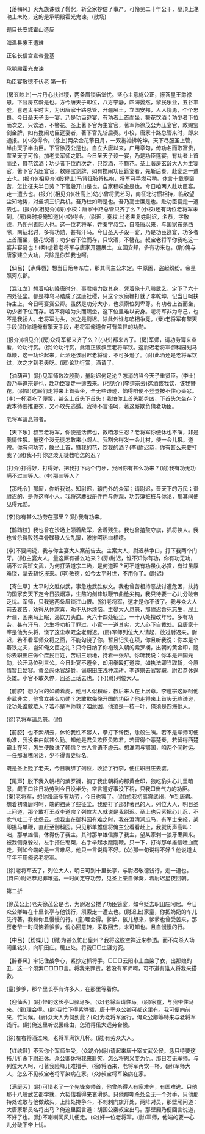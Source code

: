 <!-- { "loadSidebar": true } -->
【落梅风】灭九族诛戮了髫龀，斩全家抄估了事产。可怜见二十年公干，墓顶上滟滟土未乾，这的是承明殿霍光鬼谏。(散场)

题目长安城霍山造反

海温县废王遭难

正名长信宫宣帝登基

承明殿霍光鬼谏
　




功臣宴敬德不伏老
第一折

(房玄龄上)一片丹心扶社稷，两条眉锁庙堂忧。坚心主意施公正，报答皇王爵禄恩。下官房玄龄是也。方今唐天子即位，八方宁静，四海晏然，黎民乐业，五谷丰登，喜遇太平时世，为因唐家十路总管，开疆展土，立国安邦，人人饶勇，个个忠良。今日圣天子设一宴，乃是功臣筵宴，有功者上首而坐，簪花饮酒；功少者下位而次之，只饮酒，不簪花。圣上著下官为主宴官，著军师徐茂公为压宴官，敕赐宝剑金牌，如有搅闹功臣筵宴者，著下官先斩后奏。小校，唐家十路总管来时，即来通报。(小校)得令。(徐上)两朵金花擎日月，一双袍袖拂乾坤。天下尽服圣上管，半由天子半由臣。下官徐茂公是也。自立大唐以来，广用章句，倚功名而取富贵，蒙圣天子可怜，加老夫军师之职。今日圣天子设一宴，乃是功臣筵宴，有功者上首而坐，簪花饮酒；功少者下位而次之，只饮酒，不簪花。圣上著房玄龄大人为主宴官，著下官为压宴官，敕赐宝剑牌，如有搅闹功臣筵宴者，先斩后奏，赴宴走一遭去也。(报介)(相见介)(殷程上)马背征鞍将挂袍，将军可手燃弓稍。休言十载寒窗苦，怎比征夫半日劳？下官殷开山是也。自家程咬金是也。今日咱两人赴功臣宴。走一遭去也。(报介)(相见介)(杜高上)幼小曾将武艺习，南征北讨惯相持，临敌望尘知地势，对垒填三识兵机。吾乃杜如晦是也。吾乃高士廉是也。赴功臣宴走一遭去也。(报介)(相见介)(房)小校：唐家十路总管只齐了么？(小校)还有两位老将军未到。(房)来时报俺知道(小校)得令。(尉迟，奏权上)老夫复姓尉迟，名恭，字敬德，乃朔州善阳人也。这一位老将军，姓秦字叔宝，自降唐以来，与国家东荡西除，南征北讨，多有功勋，甚有汗马。今日圣天子设一宴，乃是功臣筵宴，功多者上首而坐，簪花饮酒；功少者下位而存，只饮酒，不簪花。叔宝老将军你我吃这一宴非容易也！(秦)想着老将军与唐家开疆展土，立国安邦，多有功来也。(尉)俺与唐家建立大功，只除是你知我也呵。

【仙吕】【点绛唇】想当日炀帝东亡，那其间主公未定。中原困，盗起纷纷。帝星照河东郡。

【混江龙】想着咱初降唐时分，事君竭力致其身，凭着俺十八般武艺，定下了六十四处征尘。都是神乌马踏成了这唐社稷，只这个水磨鞭打就了李乾坤，记当日呵扶持主上，今日呵宴赏公卿。虽然是功分大小，也须索位列卑尊。有功者上首而坐，功少者下位而存。若不将咱为头而赐坐，这下位里难以安身。老将军非为夸己，也不是我骄人。老将军为头，次之是尉迟。除此外谁与咱相争竞。(秦)老将军有擎天手段(尉)你道俺有擎天手段，老将军俺道你可有盖世的功勋。

(报介)(相见介)(房)众将军都来齐了么？(小校)都来齐了。(房)军师，请功劳簿来查看，论功行赏。(徐)论功行赏，此酒正该叔宝老将军饮。这尉迟老将军御科园刬马单鞭，这一功论起来，此酒还该尉迟老将请，不可多逊了。(尉)此酒还是老将军饮过，次之才到老夫吃。(房)论功行赏，酒请了。

【油葫芦】(尉)见军师数次殷勤，量尉迟何足沦？怎消的当今天子重贤臣。(李土)吾乃季道宗是也，赴功臣宴走一遭去来。(相见介)(李道宗云)这酒该我饮，该我簪花。(尉唱)这厮们走将来上首头坐，全无些谦逊，恼得咱便不登登按不住心头忿。(李)一杯酒吃了便罢，甚么上首头下首头！我怕你上首头那势凶，下首头怎坐存？我本待要推更衣，又不敢先逃遁。我待不言语呵，著这厮欺负俺老功臣。

老将军请息怒者。

【天下乐】叔宝老将军，你便是活佛也，教咱怎生忍？老将军你便休也不嗔，非是我情性狠。量这个泼无徒怎敢来小觑人。我割舍得发一会儿村，使一会儿狠。道宗。你有何功劳，敢坐上首，簪我的花，饮我的酒？(李)尉迟恭，你有甚么来要打我？(尉)我不打你这泼无徒教咱怎的忍？

(打介)打得好，打得好，把我打下两个门牙，我问你有甚么功来？(尉)我有功无功瞒不过三等人。(李)那三等人？

【那吒令】那厮，你听我说。知尉迟，辕门外的众军；请尉迟，晋天下的万民；谮尉迟的，是你这样小人。我将这鏖战册件件与你观，功劳簿桩桩与你论，那其间便见得元勋。

(李)你有甚么功劳在那里？(尉)我有功来。

【鹊踏枝】我也曾在沙场上领着敌军，舍着残生。我也曾揸鼓夺旗，抓将挟人。我也曾杀得败残兵骨碌碌人头乱滚，渗渗呵热血相喷。

(李)不要闲说，我与你主宴大人案前告去。主案大人，尉迟恭争口，打下我两个门牙。(尉)主宴大人，量这厮有甚么功来？(房)尉迟，谁不知你有功，你有功无功，满不过两班文武，为何打落道宗二齿，是何道理？可不道有功虽仇必赏，有过虽厚难饶，拿去斩讫报来。(李)敬德，如今太平时世，不用你了。(尉迟)

【寄生草】太平时文胜似武，事急也武胜似文。我也曾苦相持恶战讨遭危困，扶持的国家安天下定今日狼烟净，生熬的剑锋缺鞭节曲枪尖钝，我只待要一心儿分破帝乏忧。军师，只我这两条眉锁江山恨。(徐)老将军，这才是你不该了。我与众大人前去哀告，劝得从休欢喜，劝不从休烦恼。主晏大人息怒，那尉迟舍死忘生，展土开疆，困来马上眠，渴饮刀头血。灭六十四处征尘，一十八处擅改年号。多有功劳，甚有汗马，怎生将功折了罪过，小官一一道其实，大人心下自裁处。且唐家十宰是他为头将，饶了这忠孝双全老尉迟。(房)军师列位大人请起，放过尉迟来。尉迟，若不看军师众将之面，不能勾饶了你。暂且记头在项，你且听我说：你本是个著铁之夫，岂知俺文臣之礼？只今日纳了你袍笏入朝的紫罗襕，出朝的黄金印，贬你去职田庄做个庶民百姓，苦耕三顷地，持着一张犁。你听我说：你本是开国元勋，论汗马位列三公。今日赴宴不遵令，却用拳殴打道宗。如执法即当取斩，今原情暂且姑容。黄金阙休官辞爵，谪职田庄浅种深耕。李道宗去官罢职，尉迟恭休逞英雄。小官不敢久停，回圣上话去也。(下)(尉)列位大人。

【前腔】想为官的如骑着虎，他用人似积薪，教后来人在上居尊。李道宗这厮呵他非武非文，他曾立甚么功勋？怎敢欺侮俺开国的功臣？他走将来上首头无些谦逊，论功处谁敢欺人？若不是军师救了咱危困，他须是一枝一叶，俺须是四海他人。

(徐)老将军请息怒。(尉)

【前腔】也不索胡云，休论我性不容人，拳打下谗臣，恁般生嗔。若不是军师可便劝准，我没来由献甚么勤。知他是君负欺臣负欺君。若留得个恶楚秦，若留得西楚霸上在呵，怎生便敢诛了韩信？古人言语不虚云。想淮阴与鄂国，咱两个同时运。一任那渔樵闲话，少不得青史标名。

既是圣上贬了老夫，今日就辞了列位，收拾了行李，便往职田庄去罢。

【尾声】脱下我入朝相的紫罗襕，摘丁我出朝将的那黄金印，狼吃豹头心儿里暗忍，觑下口往日功劳到今日没半分。常言道好事没下稍，只我□出气力的功臣。(秦)老将军，想你降唐多有功劳，今日也罢了。(尉)想我初离宾武州，乍到唐君。想着初降唐时呵，端的扫荡了些征尘。我便打了那非著己的人。列位大人，明日圣上问道，那个敢打王叔李道宗？列位大人就说是我尉迟。圣上也只索把心儿忍，不忿气吐二千丈怨云。想我主在御科园有难之时，我在澄清涧瓜马，有军士来报，某即揾马单鞭，直赶至御科园。只见那单雄信将俺主公看看赶上，我就历声高叫：咄，那单雄信，休得伤了我主。其时那单雄信撇了我主，望某家刺一狼牙枣槊来。被我侧身躲过，左手搭住枣槊，右手举起水磨刚鞭。只一下，打得那单雄信吐血而走。到如今端的是一言难尽。他只一言说得不好。(众)那一句说得不好？他说道太平年不用俺这老将军。

(徐)老将军去了，列位大人，明日可到十里长亭，与尉迟敬德饯行，走一遭也。(诗曰)尉迟恭犯罪难逃，一时间定夺功劳，见圣上亲自保奏，着尉迟星夜回朝。


第二折

(徐茂公上)老夫徐茂公是也，为尉迟公搅了功臣筵宴，如今贬去职田庄闲居。今日众公卿每在十里长亭与他饯行，须索走一遭去也。(尉迟上)家童，你把奶奶的车儿先行著，我和你且慢慢的行。(童)理会得。爹爹，孩儿想来，爹爹也曾受苦来，那房老爷一时间恼着爹爹，倘心回意转，采取回去，未可知也。且自慢慢的行。

【中吕】【粉蝶儿】(尉)为甚么忙出皇州？我将这脱空禅近来参透。而不向杀人场闹里钻头，向职田庄。居止处。将我□□生涯穷究。

【醉春风】牢记住战争心，紧抄定抓将手。□□□云阳市上血染了衣，出那娘的丑，这一个须索□□□□言。将我来罪责，若没有军师呵，可不道有谁人将我来搭救。

(童)爹爹，那个里长亭有许多人，在那里等着你。

【迎仙客】(尉)怪的这长亭□驿马多。(众)老将军请住马。(尉)家童，与我带住马来。(童)理会得。(尉)我忙下得紫骅骝，唐十宰众公卿可都这里有。我可便向前来，忙问候。(尉)众大人为何到此？(众)为老将军远行，俺众公卿等特来与老将军饯行。(尉)俺这里听说罢缘由，怎消得偌大远劳台候。

(徐)左右将酒过来，老将军满饮几杯。(尉)有劳众大人。

【红绣鞋】不索你个军师生受，(众跪介)(尉)请起来唐十宰文武公侯。恁只待要这搭儿折杀下尉迟休。众公卿休将我来耻笑，怎么将恩义变为仇。那日若无军师。与列位大人呵，可著我险峰儿难措手。(徐)将酒来，老将军再饮一杯。(尉)军师大人，怎么不见叔宝老将军染病在家。(众)叔宝将军染病在家。

【满庭芳】(尉)可惜老了一个先锋哀帅首，他曾杀得人有家难奔，有国难逃。只他那十八般武艺都学就，六韬估看得来哀滑熟。只他那嘶杀处全无一个对手，只他那持处谁敢与他做敌头，上阵处搀争斗，不刺刺门旗开处，两阵对员，那壁厢问道：大唐家那员名将出马？俺这里回言道：胡国公秦叔宝出马。那壁厢乃便回言说道，不好了也。(尉)不喇喇闻风儿便走。(众)奸一位老将军。(尉)军师，他端的要一心儿分破下帝上忧。

